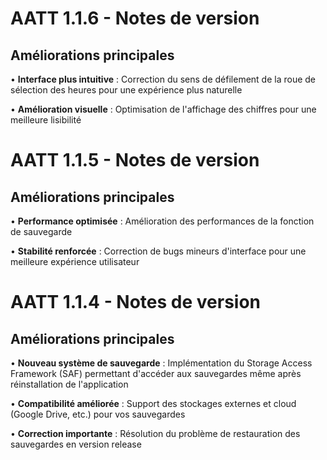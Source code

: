 # AATT 1.1.6 - Notes de version

## Améliorations principales

• **Interface plus intuitive** : Correction du sens de défilement de la roue de sélection des heures pour une expérience plus naturelle

• **Amélioration visuelle** : Optimisation de l'affichage des chiffres pour une meilleure lisibilité

# AATT 1.1.5 - Notes de version

## Améliorations principales

• **Performance optimisée** : Amélioration des performances de la fonction de sauvegarde

• **Stabilité renforcée** : Correction de bugs mineurs d'interface pour une meilleure expérience utilisateur

# AATT 1.1.4 - Notes de version

## Améliorations principales

• **Nouveau système de sauvegarde** : Implémentation du Storage Access Framework (SAF) permettant d'accéder aux sauvegardes même après réinstallation de l'application

• **Compatibilité améliorée** : Support des stockages externes et cloud (Google Drive, etc.) pour vos sauvegardes

• **Correction importante** : Résolution du problème de restauration des sauvegardes en version release
